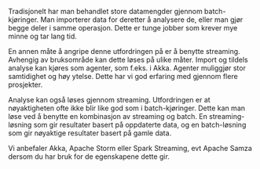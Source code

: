 Tradisjonelt har man behandlet store datamengder gjennom batch-kjøringer. Man importerer data for deretter å analysere de, eller man gjør begge deler i samme operasjon. Dette er tunge jobber som krever mye minne og tar lang tid.

En annen måte å angripe denne utfordringen på er å benytte streaming. Avhengig av bruksområde kan dette løses på ulike måter. Import og tildels analyse kan kjøres som agenter, som f.eks. i Akka. Agenter muliggjør stor samtidighet og høy ytelse. Dette har vi god erfaring med gjennom flere prosjekter.

Analyse kan også løses gjennom streaming. Utfordringen er at nøyaktigheten ofte ikke blir like god som i batch-kjøringer. Dette kan man løse ved å benytte en kombinasjon av streaming og batch. En streaming-løsning som gir resultater basert på oppdaterte data, og en batch-løsning som gir nøyaktige resultater basert på gamle data.

Vi anbefaler Akka, Apache Storm eller Spark Streaming, evt Apache Samza dersom du har bruk for de egenskapene dette gir.